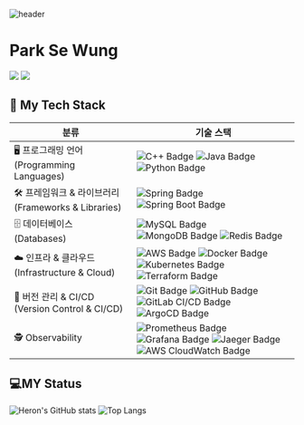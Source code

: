 ![header](https://capsule-render.vercel.app/api?type=waving&color=timeAuto&height=300&section=header&text=Sewooooong)

<h1>Park Se Wung</h1>

<a href="https://lympsw12.tistory.com/" target="_blank"><img src="https://img.shields.io/badge/Tistory-000000?style=flat-square&logo=tistory&logoColor=FFFFFF"/></a>
<img src="https://img.shields.io/badge/lympsw7@gmail.com-EA4335?style=flat-square&logo=Gmail&logoColor=FFFFFF"/>


<h2>💪 My Tech Stack</h2>

| **분류** | **기술 스택** |
| --- | --- |
| 🖥️ 프로그래밍 언어 (Programming Languages) | ![C++ Badge](https://img.shields.io/badge/C++-00599C?style=flat-square&logo=C++&logoColor=FFFFFF) ![Java Badge](https://img.shields.io/badge/Java-40AEF0?style=flat-square&logo=Java&logoColor=FFFFFF) ![Python Badge](https://img.shields.io/badge/Python-3776AB?style=flat-square&logo=Python&logoColor=FFFFFF) |
| 🛠️ 프레임워크 & 라이브러리 (Frameworks & Libraries) | ![Spring Badge](https://img.shields.io/badge/Spring-6DB33F?style=flat-square&logo=Spring&logoColor=FFFFFF) ![Spring Boot Badge](https://img.shields.io/badge/Spring_Boot-6DB33F?style=flat-square&logo=Spring-Boot&logoColor=FFFFFF) |
| 🗄️ 데이터베이스 (Databases) | ![MySQL Badge](https://img.shields.io/badge/MySQL-4479A1?style=flat-square&logo=MySQL&logoColor=FFFFFF) ![MongoDB Badge](https://img.shields.io/badge/MongoDB-47A248?style=flat-square&logo=MongoDB&logoColor=FFFFFF) ![Redis Badge](https://img.shields.io/badge/Redis-DC382D?style=flat-square&logo=Redis&logoColor=FFFFFF) |
| ☁️ 인프라 & 클라우드 (Infrastructure & Cloud) | ![AWS Badge](https://img.shields.io/badge/Amazon_AWS-232F3E?style=flat-square&logo=Amazon-AWS&logoColor=FFFFFF) ![Docker Badge](https://img.shields.io/badge/Docker-2496ED?style=flat-square&logo=Docker&logoColor=FFFFFF) ![Kubernetes Badge](https://img.shields.io/badge/Kubernetes-326CE5?style=flat-square&logo=Kubernetes&logoColor=FFFFFF) ![Terraform Badge](https://img.shields.io/badge/Terraform-7B42BC?style=flat-square&logo=Terraform&logoColor=FFFFFF) |
| 🔄 버전 관리 & CI/CD (Version Control & CI/CD) | ![Git Badge](https://img.shields.io/badge/Git-F05032?style=flat-square&logo=Git&logoColor=FFFFFF) ![GitHub Badge](https://img.shields.io/badge/GitHub-181717?style=flat-square&logo=GitHub&logoColor=FFFFFF) ![GitLab CI/CD Badge](https://img.shields.io/badge/GitLab_CI%2FCD-FC6D26?style=flat-square&logo=GitLab&logoColor=FFFFFF) ![ArgoCD Badge](https://img.shields.io/badge/ArgoCD-EB5A46?style=flat-square&logo=Argo&logoColor=FFFFFF) |
| 🕵️ Observability | ![Prometheus Badge](https://img.shields.io/badge/Prometheus-E6522C?style=flat-square&logo=Prometheus&logoColor=FFFFFF) ![Grafana Badge](https://img.shields.io/badge/Grafana-F46800?style=flat-square&logo=Grafana&logoColor=FFFFFF) ![Jaeger Badge](https://img.shields.io/badge/Jaeger-009688?style=flat-square&logo=Jaeger&logoColor=FFFFFF) ![AWS CloudWatch Badge](https://img.shields.io/badge/AWS_CloudWatch-FF4F8B?style=flat-square&logo=Amazon-AWS&logoColor=FFFFFF) |




<h2>💻MY Status</h2>

![Heron's GitHub stats](https://github-readme-stats.vercel.app/api?username=SeWooooong&show_icons=true&theme=dark) 
![Top Langs](https://github-readme-stats.vercel.app/api/top-langs/?username=SeWooooong&layout=compact&theme=dark)
<!--
**Heron-Woong/Heron-Woong** is a ✨ _special_ ✨ repository because its `README.md` (this file) appears on your GitHub profile.

Here are some ideas to get you started:

- 🔭 I’m currently working on ...
- 🌱 I’m currently learning ...
- 👯 I’m looking to collaborate on ...
- 🤔 I’m looking for help with ...
- 💬 Ask me about ...
- 📫 How to reach me: ...
- 😄 Pronouns: ...
- ⚡ Fun fact: ...
-->
